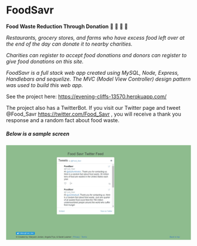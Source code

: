 
# FoodSavr

**Food Waste Reduction Through Donation**
:rice: :bread: :apple: :corn:

*Restaurants, grocery stores, and farms who have excess food left over at the end of the day can donate it to nearby charities.*

*Charities can register to accept food donations and donors can register to give food donations on this site.*

*FoodSavr is a full stack web app created using MySQL, Node, Express, Handlebars and sequelize. The MVC (Model View Controller) design pattern was used to build this web app.*

See the project here: https://evening-cliffs-13570.herokuapp.com/

The project also has a TwitterBot. If you visit our Twitter page and tweet @Food_Savr https://twitter.com/Food_Savr , you will receive a thank you response and a random fact about food waste.

 

##### Below is a sample screen
![screen](public/img/foodmain3.jpg)
